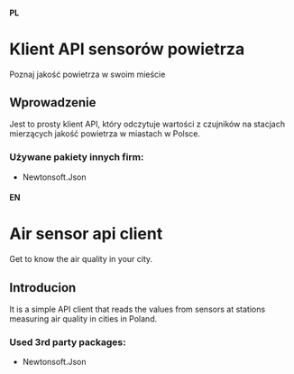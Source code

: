 #### PL
# Klient API sensorów powietrza
Poznaj jakość powietrza w swoim mieście

## Wprowadzenie
Jest to prosty klient API, który odczytuje wartości z czujników na stacjach mierzących jakość powietrza w miastach w Polsce.

### Używane pakiety innych firm:
- Newtonsoft.Json

#### EN
# Air sensor api client
Get to know the air quality in your city.

## Introducion
It is a simple API client that reads the values ​​from sensors at stations measuring air quality in cities in Poland.

### Used 3rd party packages:
- Newtonsoft.Json

